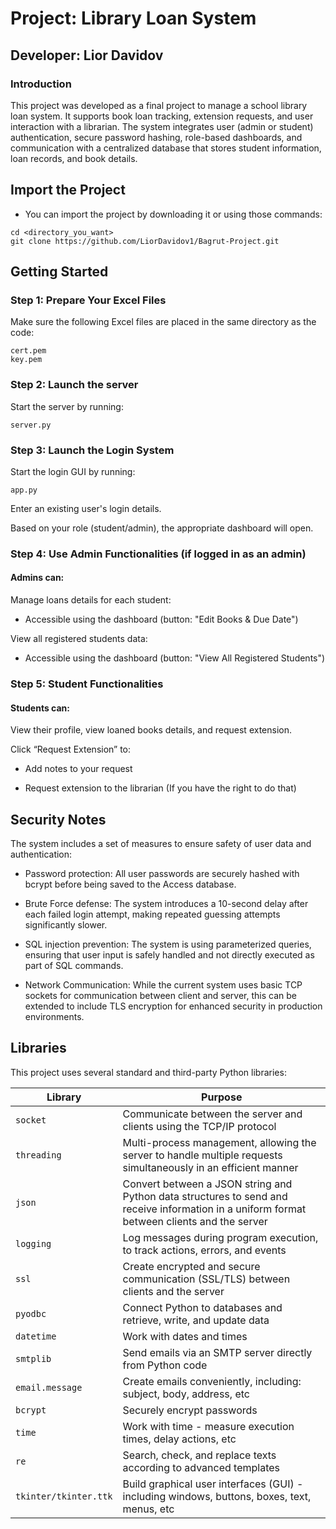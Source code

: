 # Project: Library Loan System

## Developer: Lior Davidov

### Introduction

This project was developed as a final project to manage a school library loan system. It supports book loan tracking, extension requests, and user interaction with a librarian. The system integrates user (admin or student) authentication, secure password hashing, role-based dashboards, and communication with a centralized database that stores student information, loan records, and book details.

## Import the Project

- You can import the project by downloading it or using those commands:
```
cd <directory_you_want>
git clone https://github.com/LiorDavidov1/Bagrut-Project.git
```

## Getting Started

### Step 1: Prepare Your Excel Files

Make sure the following Excel files are placed in the same directory as the code:

```
cert.pem
key.pem
```
### Step 2: Launch the server

Start the server by running:
```
server.py
```

### Step 3: Launch the Login System

Start the login GUI by running:
```
app.py
```
Enter an existing user's login details.

Based on your role (student/admin), the appropriate dashboard will open.

### Step 4: Use Admin Functionalities (if logged in as an admin)

#### Admins can:

Manage loans details for each student:

- Accessible using the dashboard (button: "Edit Books & Due Date")

View all registered students data:

- Accessible using the dashboard (button: "View All Registered Students")

### Step 5: Student Functionalities

#### Students can:

View their profile, view loaned books details, and request extension.

Click “Request Extension” to:

- Add notes to your request

- Request extension to the librarian (If you have the right to do that)

## Security Notes

The system includes a set of measures to ensure safety of user data and authentication:

- Password protection: All user passwords are securely hashed with bcrypt before being saved to the Access database.

- Brute Force defense: The system introduces a 10-second delay after each failed login attempt, making repeated guessing attempts significantly slower.

- SQL injection prevention: The system is using parameterized queries, ensuring that user input is safely handled and not directly executed as part of SQL commands.

- Network Communication: While the current system uses basic TCP sockets for communication between client and server, this can be extended to include TLS encryption for enhanced security in production environments.

## Libraries

This project uses several standard and third-party Python libraries:

| Library                | Purpose                                                                                                                                         |
|------------------------|-------------------------------------------------------------------------------------------------------------------------------------------------|
| `socket`               | Communicate between the server and clients using the TCP/IP protocol                                                                            |
| `threading`            | Multi-process management, allowing the server to handle multiple requests simultaneously in an efficient manner                                 |
| `json`                 | Convert between a JSON string and Python data structures to send and receive information in a uniform format between clients and the server     |
| `logging`              | Log messages during program execution, to track actions, errors, and events                                                                     |
| `ssl`                  | Create encrypted and secure communication (SSL/TLS) between clients and the server                                                              |
| `pyodbc`               | Connect Python to databases and retrieve, write, and update data                                                                                |
| `datetime`             | Work with dates and times                                                                                                                       |
| `smtplib`              | Send emails via an SMTP server directly from Python code                                                                                        |
| `email.message`        | Create emails conveniently, including: subject, body, address, etc                                                                              |
| `bcrypt`               | Securely encrypt passwords                                                                                                                      |
| `time`                 | Work with time - measure execution times, delay actions, etc                                                                                    |
| `re`                   | Search, check, and replace texts according to advanced templates                                                                                |
| `tkinter/tkinter.ttk`  | Build graphical user interfaces (GUI) - including windows, buttons, boxes, text, menus, etc                                                     |
